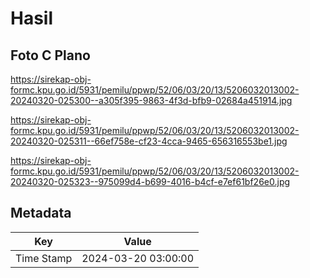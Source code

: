 # Hasil

## Foto C Plano

https://sirekap-obj-formc.kpu.go.id/5931/pemilu/ppwp/52/06/03/20/13/5206032013002-20240320-025300--a305f395-9863-4f3d-bfb9-02684a451914.jpg

https://sirekap-obj-formc.kpu.go.id/5931/pemilu/ppwp/52/06/03/20/13/5206032013002-20240320-025311--66ef758e-cf23-4cca-9465-656316553be1.jpg

https://sirekap-obj-formc.kpu.go.id/5931/pemilu/ppwp/52/06/03/20/13/5206032013002-20240320-025323--975099d4-b699-4016-b4cf-e7ef61bf26e0.jpg


## Metadata

| Key        | Value               |
| ---------- | ------------------- |
| Time Stamp | 2024-03-20 03:00:00 |



